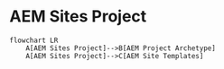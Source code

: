 # AEM Sites Project


``` mermaid
flowchart LR
    A[AEM Sites Project]-->B[AEM Project Archetype]
    A[AEM Sites Project]-->C[AEM Site Templates] 
```
